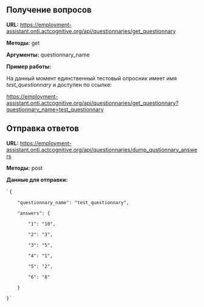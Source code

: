 ## Получение вопросов ##

__URL:__ https://employment-assistant.onti.actcognitive.org/api/questionnaries/get_questionnary

__Методы:__ get

__Аргументы:__ questionnary_name

__Пример работы:__ 

На данный момент единственный тестовый опросник имеет имя _test_questionnary_ и доступен по ссылке:

https://employment-assistant.onti.actcognitive.org/api/questionnaries/get_questionnary?questionnary_name=test_questionnary

## Отправка ответов ##

__URL:__ https://employment-assistant.onti.actcognitive.org/api/questionnaries/dump_qustionnary_answers

__Методы:__ post

__Данные для отправки:__

`	{

	    "questionnary_name": "test_questionnary",

	    "answers": {

	        "1": "10",

	        "2": "3",

	        "3": "5",

	        "4": "1",

	        "5": "2",

	        "6": "8"

	    }

	}`
